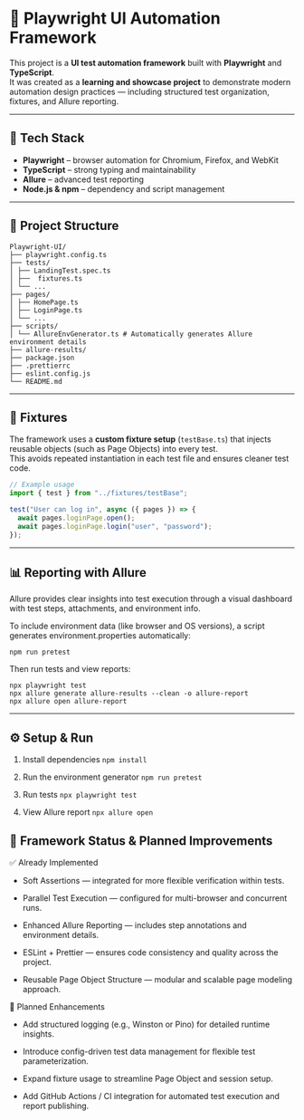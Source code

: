 # 🧪 Playwright UI Automation Framework

This project is a **UI test automation framework** built with **Playwright** and **TypeScript**.  
It was created as a **learning and showcase project** to demonstrate modern automation design practices — including structured test organization, fixtures, and Allure reporting.

---

## 🚀 Tech Stack

- **Playwright** – browser automation for Chromium, Firefox, and WebKit  
- **TypeScript** – strong typing and maintainability  
- **Allure** – advanced test reporting  
- **Node.js & npm** – dependency and script management  

---

## 🧰 Project Structure

```
Playwright-UI/
├── playwright.config.ts
├── tests/
│ ├── LandingTest.spec.ts
│ ├──  fixtures.ts 
│ └── ...
├── pages/
│ ├── HomePage.ts
│ ├── LoginPage.ts
│ └── ...
├── scripts/
│ └── AllureEnvGenerator.ts # Automatically generates Allure environment details
├── allure-results/
├── package.json
├── .prettierrc
├── eslint.config.js
└── README.md
```

---

## 🧩 Fixtures

The framework uses a **custom fixture setup** (`testBase.ts`) that injects reusable objects (such as Page Objects) into every test.  
This avoids repeated instantiation in each test file and ensures cleaner test code.

```ts
// Example usage
import { test } from "../fixtures/testBase";

test("User can log in", async ({ pages }) => {
  await pages.loginPage.open();
  await pages.loginPage.login("user", "password");
});

```
---

## 📊 Reporting with Allure

Allure provides clear insights into test execution through a visual dashboard with test steps, attachments, and environment info.

To include environment data (like browser and OS versions), a script generates environment.properties automatically:

``` npm run pretest ```

Then run tests and view reports:

```
npx playwright test
npx allure generate allure-results --clean -o allure-report
npx allure open allure-report
```

---

## ⚙️ Setup & Run

1. Install dependencies
```npm install```

2. Run the environment generator
```npm run pretest```

3. Run tests
```npx playwright test```

4. View Allure report
```npx allure open```

## 🔧 Framework Status & Planned Improvements

✅ Already Implemented

- Soft Assertions — integrated for more flexible verification within tests.

- Parallel Test Execution — configured for multi-browser and concurrent runs.

- Enhanced Allure Reporting — includes step annotations and environment details.

- ESLint + Prettier — ensures code consistency and quality across the project.

- Reusable Page Object Structure — modular and scalable page modeling approach.

🚀 Planned Enhancements

- Add structured logging (e.g., Winston or Pino) for detailed runtime insights.

- Introduce config-driven test data management for flexible test parameterization.

- Expand fixture usage to streamline Page Object and session setup.

- Add GitHub Actions / CI integration for automated test execution and report publishing.